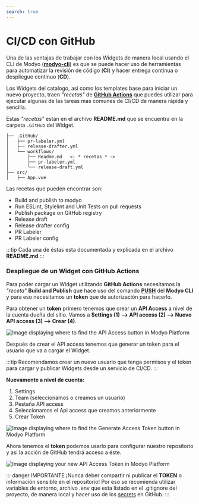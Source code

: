 ```yaml
---
search: true
---
```


# CI/CD con GitHub

Una de las ventajas de trabajar con los Widgets de manera local usando el CLI de Modyo ([**modyo-cli**](/es/platform/channels/widgets.html#modyo-cli)) es que se puede hacer uso de herramientas para automatizar la revisión de código (**CI**) y hacer entrega continua o despliegue continuo (**CD**).

Los Widgets del catalogo, asi como los templates base para iniciar un nuevo proyecto, traen _"recetas"_ de [**GitHub Actions**](https://GitHub.com/features/actions) que puedes utilizar para ejecutar algunas de las tareas mas comunes de CI/CD de manera rápida y sencilla.

Estas _"recetas"_ están en el archivo **README.md** que se encuentra en la carpeta `.GitHub` del Widget.

```treeview{1,5}
├── .GitHub/
│   ├── pr-labeler.yml
│   ├── release-drafter.yml
│   └── workflows/
│       ├── Readme.md   <- * recetas * ->
│       ├── pr-labeler.yml
│       └── release-draft.yml
├── src/
│   ├── App.vue
```

Las recetas que pueden encontrar son:

- Build and publish to modyo
- Run ESLint, Stylelint and Unit Tests on pull requests
- Publish package on GitHub registry
- Release draft
- Release drafter config
- PR Labeler
- PR Labeler config

:::tip
Cada una de éstas esta documentada y explicada en el archivo **README.md**
:::

### Despliegue de un Widget con GitHub Actions

Para poder cargar un Widget utilizando **GitHub Actions** necesitamos la _"receta"_ **Build and Publish** que hace uso del comando [**PUSH**](/es/platform/channels/widgets.html#modyo-cli-push-name) del **Modyo CLI** y para eso necesitamos un **token** que de autorización para hacerlo.

Para obtener un **token** primero tenemos que crear un **API Access** a nivel de la cuenta dueña del sitio. Vamos a **Settings (1) --> API access (2) --> Nuevo API access (3) --> Crear (4)**.

<img src="/assets/img/widgets/ci-cd/1.png" alt="Image displaying where to find the API Access button in Modyo Platform ">

Después de crear el API access tenemos que generar un token para el usuario que va a cargar el Widget.

:::tip
Recomendamos crear un nuevo usuario que tenga permisos y el token para cargar y publicar Widgets desde un servicio de CI/CD.
:::

**Nuevamente a nivel de cuenta:**

1. Settings
2. Team (seleccionamos o creamos un usuario)
3. Pestaña API access
4. Seleccionamos el Api access que creamos anteriormente
5. Crear Token

<img src="/assets/img/widgets/ci-cd/2.png" alt="Image displaying where to find the Generate Access Token button in Modyo Platform ">

Ahora tenemos el **token** podemos usarlo para configurar nuestro repositorio y asi la acción de GitHub tendrá acceso a éste.

<img src="/assets/img/widgets/ci-cd/3.png" alt="Image displaying your new API Access Token in Modyo Platform">

::: danger IMPORTANTE
¡Nunca deber compartir ni publicar el **TOKEN** o información sensible en el repositorio!
Por eso se recomienda utilizar variables de entorno, archivo .env que esta listado en el .gitignore del proyecto, de manera local y hacer uso de los [secrets](https://docs.GitHub.com/actions/reference/encrypted-secrets) en GitHub.
:::
